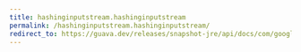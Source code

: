 ```yaml
---
title: hashinginputstream.hashinginputstream
permalink: /hashinginputstream.hashinginputstream/
redirect_to: https://guava.dev/releases/snapshot-jre/api/docs/com/google/common/hash/HashingInputStream.html#HashingInputStream-com.google.common.hash.HashFunction-java.io.InputStream-
---
```

